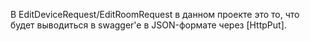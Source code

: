 ﻿В EditDeviceRequest/EditRoomRequest в данном проекте это то, что будет
	выводиться в swagger'e в JSON-формате через [HttpPut].